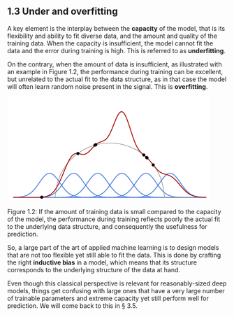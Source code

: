 ## 1.3 Under and overfitting

A key element is the interplay between the **capacity** of the model, that is its flexibility and ability to fit diverse data, and the amount and quality of the training data. When the capacity is insufficient, the model cannot fit the data and the error during training is high. This is referred to as **underfitting**.

On the contrary, when the amount of data is insufficient, as illustrated with an example in Figure 1.2, the performance during training can be excellent, but unrelated to the actual fit to the data structure, as in that case the model will often learn random noise present in the signal. This is **overfitting**.

![image-20230618112801298](media1/image-20230618112801298.png) 

Figure 1.2: If the amount of training data is small compared to the capacity of the model, the performance during training reflects poorly the actual fit to the underlying data structure, and consequently the usefulness for prediction. 

So, a large part of the art of applied machine learning is to design models that are not too flexible yet still able to fit the data. This is done by crafting the right **inductive bias** in a model, which means that its structure corresponds to the underlying structure of the data at hand.

Even though this classical perspective is relevant for reasonably-sized deep models, things get confusing with large ones that have a very large number of trainable parameters and extreme capacity yet still perform well for prediction. We will come back to this in § 3.5.